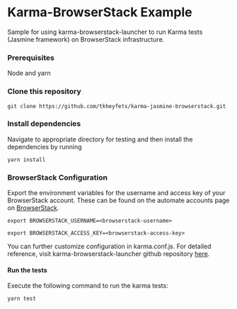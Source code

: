  Karma-BrowserStack Example
=========

Sample for using karma-browserstack-launcher to run Karma tests (Jasmine framework) on BrowserStack infrastructure.

### Prerequisites
Node and yarn

### Clone this repository
`git clone https://github.com/tkheyfets/karma-jasmine-browserstack.git`

### Install dependencies

Navigate to appropriate directory for testing and then install the dependencies by running

`yarn install`

### BrowserStack Configuration

Export the environment variables for the username and access key of your BrowserStack account.
These can be found on the automate accounts page on [BrowserStack](https://www.browserstack.com/accounts/automate).

`export BROWSERSTACK_USERNAME=<browserstack-username>`

`export BROWSERSTACK_ACCESS_KEY=<browserstack-access-key>`

You can further customize configuration in karma.conf.js. For detailed reference, visit karma-browserstack-launcher github repository [here](https://github.com/browserstack/karma-browserstack-launcher).

#### Run the tests

Execute the following command to run the karma tests:

`yarn test`

